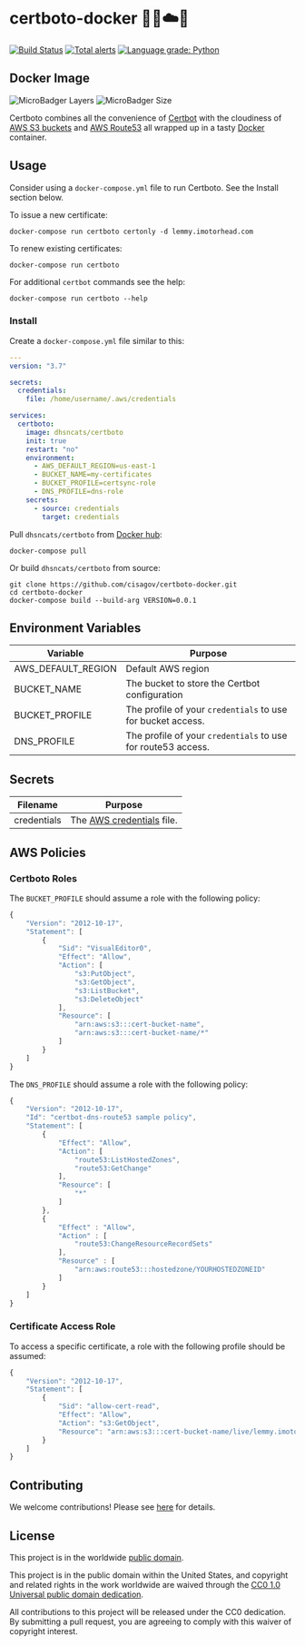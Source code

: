 # certboto-docker 📜🤖☁️🐳 #

[![Build Status](https://travis-ci.com/cisagov/certboto-docker.svg?branch=develop)](https://travis-ci.com/cisagov/certboto-docker)
[![Total alerts](https://img.shields.io/lgtm/alerts/g/cisagov/certboto-docker.svg?logo=lgtm&logoWidth=18)](https://lgtm.com/projects/g/cisagov/certboto-docker/alerts/)
[![Language grade: Python](https://img.shields.io/lgtm/grade/python/g/cisagov/certboto-docker.svg?logo=lgtm&logoWidth=18)](https://lgtm.com/projects/g/cisagov/certboto-docker/context:python)

## Docker Image ##

![MicroBadger Layers](https://img.shields.io/microbadger/layers/dhsncats/certboto.svg)
![MicroBadger Size](https://img.shields.io/microbadger/image-size/dhsncats/certboto.svg)

Certboto combines all the convenience of [Certbot](https://certbot.eff.org)
with the cloudiness of [AWS S3 buckets](https://aws.amazon.com/s3/)
and [AWS Route53](https://aws.amazon.com/route53/)
all wrapped up in a tasty [Docker](https://www.docker.com) container.

## Usage ##

Consider using a `docker-compose.yml` file to run Certboto.
See the Install section below.

To issue a new certificate:

```console
docker-compose run certboto certonly -d lemmy.imotorhead.com
```

To renew existing certificates:

```console
docker-compose run certboto
```

For additional `certbot` commands see the help:

```console
docker-compose run certboto --help
```

### Install ###

Create a `docker-compose.yml` file similar to this:

```yml
---
version: "3.7"

secrets:
  credentials:
    file: /home/username/.aws/credentials

services:
  certboto:
    image: dhsncats/certboto
    init: true
    restart: "no"
    environment:
      - AWS_DEFAULT_REGION=us-east-1
      - BUCKET_NAME=my-certificates
      - BUCKET_PROFILE=certsync-role
      - DNS_PROFILE=dns-role
    secrets:
      - source: credentials
        target: credentials
```

Pull `dhsncats/certboto` from [Docker hub](https://hub.docker.com):

```console
docker-compose pull
```

Or build `dhsncats/certboto` from source:

```console
git clone https://github.com/cisagov/certboto-docker.git
cd certboto-docker
docker-compose build --build-arg VERSION=0.0.1
```

## Environment Variables ##

| Variable      | Purpose      |
|---------------|--------------|
| AWS_DEFAULT_REGION | Default AWS region |
| BUCKET_NAME | The bucket to store the Certbot configuration |
| BUCKET_PROFILE | The profile of your `credentials` to use for bucket access.
| DNS_PROFILE | The profile of your `credentials` to use for route53 access.

## Secrets ##

| Filename      | Purpose              |
|---------------|----------------------|
| credentials   | The [AWS credentials](https://docs.aws.amazon.com/cli/latest/userguide/cli-configure-files.html) file. |

## AWS Policies ##

### Certboto Roles ###

The `BUCKET_PROFILE` should assume a role with the following policy:

```javascript
{
    "Version": "2012-10-17",
    "Statement": [
        {
            "Sid": "VisualEditor0",
            "Effect": "Allow",
            "Action": [
                "s3:PutObject",
                "s3:GetObject",
                "s3:ListBucket",
                "s3:DeleteObject"
            ],
            "Resource": [
                "arn:aws:s3:::cert-bucket-name",
                "arn:aws:s3:::cert-bucket-name/*"
            ]
        }
    ]
}
```

The `DNS_PROFILE` should assume a role with the following policy:

```javascript
{
    "Version": "2012-10-17",
    "Id": "certbot-dns-route53 sample policy",
    "Statement": [
        {
            "Effect": "Allow",
            "Action": [
                "route53:ListHostedZones",
                "route53:GetChange"
            ],
            "Resource": [
                "*"
            ]
        },
        {
            "Effect" : "Allow",
            "Action" : [
                "route53:ChangeResourceRecordSets"
            ],
            "Resource" : [
                "arn:aws:route53:::hostedzone/YOURHOSTEDZONEID"
            ]
        }
    ]
}
```

### Certificate Access Role ###

To access a specific certificate, a role with the following profile should be
assumed:

```javascript
{
    "Version": "2012-10-17",
    "Statement": [
        {
            "Sid": "allow-cert-read",
            "Effect": "Allow",
            "Action": "s3:GetObject",
            "Resource": "arn:aws:s3:::cert-bucket-name/live/lemmy.imotorhead.com/*"
        }
    ]
}
```

## Contributing ##

We welcome contributions!  Please see [here](CONTRIBUTING.md) for
details.

## License ##

This project is in the worldwide [public domain](LICENSE).

This project is in the public domain within the United States, and
copyright and related rights in the work worldwide are waived through
the [CC0 1.0 Universal public domain
dedication](https://creativecommons.org/publicdomain/zero/1.0/).

All contributions to this project will be released under the CC0
dedication. By submitting a pull request, you are agreeing to comply
with this waiver of copyright interest.
